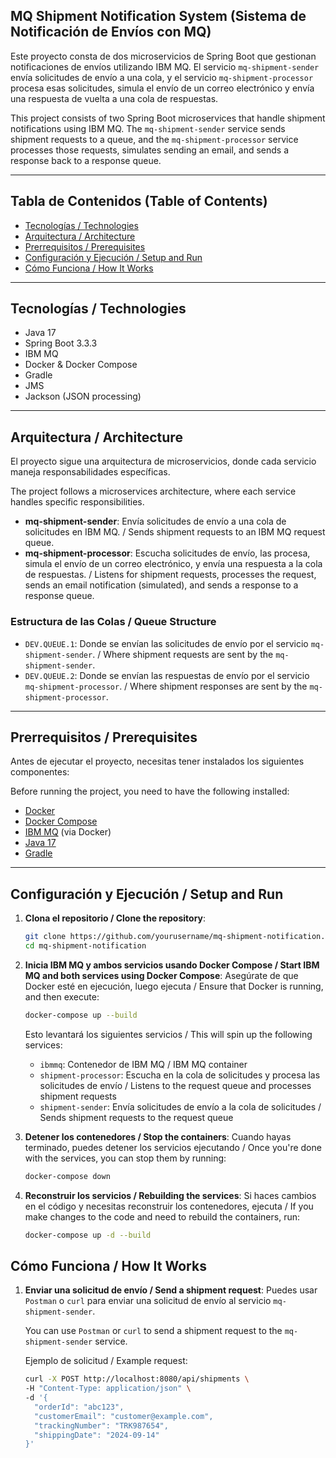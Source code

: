 ## MQ Shipment Notification System (Sistema de Notificación de Envíos con MQ)

Este proyecto consta de dos microservicios de Spring Boot que gestionan notificaciones de envíos utilizando IBM MQ. El servicio `mq-shipment-sender` envía solicitudes de envío a una cola, y el servicio `mq-shipment-processor` procesa esas solicitudes, simula el envío de un correo electrónico y envía una respuesta de vuelta a una cola de respuestas.

This project consists of two Spring Boot microservices that handle shipment notifications using IBM MQ. The `mq-shipment-sender` service sends shipment requests to a queue, and the `mq-shipment-processor` service processes those requests, simulates sending an email, and sends a response back to a response queue.

---

## Tabla de Contenidos (Table of Contents)

- [Tecnologías / Technologies](#tecnologías--technologies)
- [Arquitectura / Architecture](#arquitectura--architecture)
- [Prerrequisitos / Prerequisites](#prerrequisitos--prerequisites)
- [Configuración y Ejecución / Setup and Run](#configuración-y-ejecución--setup-and-run)
- [Cómo Funciona / How It Works](#cómo-funciona--how-it-works)

---

## Tecnologías / Technologies

- Java 17
- Spring Boot 3.3.3
- IBM MQ
- Docker & Docker Compose
- Gradle
- JMS
- Jackson (JSON processing)

---

## Arquitectura / Architecture

El proyecto sigue una arquitectura de microservicios, donde cada servicio maneja responsabilidades específicas.

The project follows a microservices architecture, where each service handles specific responsibilities.

- **mq-shipment-sender**: Envía solicitudes de envío a una cola de solicitudes en IBM MQ. / Sends shipment requests to an IBM MQ request queue.
- **mq-shipment-processor**: Escucha solicitudes de envío, las procesa, simula el envío de un correo electrónico, y envía una respuesta a la cola de respuestas. / Listens for shipment requests, processes the request, sends an email notification (simulated), and sends a response to a response queue.

### Estructura de las Colas / Queue Structure
- `DEV.QUEUE.1`: Donde se envían las solicitudes de envío por el servicio `mq-shipment-sender`. / Where shipment requests are sent by the `mq-shipment-sender`.
- `DEV.QUEUE.2`: Donde se envían las respuestas de envío por el servicio `mq-shipment-processor`. / Where shipment responses are sent by the `mq-shipment-processor`.

---

## Prerrequisitos / Prerequisites

Antes de ejecutar el proyecto, necesitas tener instalados los siguientes componentes:

Before running the project, you need to have the following installed:

- [Docker](https://docs.docker.com/get-docker/)
- [Docker Compose](https://docs.docker.com/compose/install/)
- [IBM MQ](https://developer.ibm.com/tutorials/mq-connect-app-queue-manager-containers/#summary8) (via Docker)
- [Java 17](https://adoptium.net/)
- [Gradle](https://gradle.org/install/)

---

## Configuración y Ejecución / Setup and Run

1. **Clona el repositorio / Clone the repository**:
    ```bash
    git clone https://github.com/yourusername/mq-shipment-notification.git
    cd mq-shipment-notification
    ```

2. **Inicia IBM MQ y ambos servicios usando Docker Compose / Start IBM MQ and both services using Docker Compose**:
   Asegúrate de que Docker esté en ejecución, luego ejecuta / Ensure that Docker is running, and then execute:
    ```bash
    docker-compose up --build
    ```

   Esto levantará los siguientes servicios / This will spin up the following services:
    - `ibmmq`: Contenedor de IBM MQ / IBM MQ container
    - `shipment-processor`: Escucha en la cola de solicitudes y procesa las solicitudes de envío / Listens to the request queue and processes shipment requests
    - `shipment-sender`: Envía solicitudes de envío a la cola de solicitudes / Sends shipment requests to the request queue

3. **Detener los contenedores / Stop the containers**:
   Cuando hayas terminado, puedes detener los servicios ejecutando / Once you're done with the services, you can stop them by running:
    ```bash
    docker-compose down
    ```

4. **Reconstruir los servicios / Rebuilding the services**:
   Si haces cambios en el código y necesitas reconstruir los contenedores, ejecuta / If you make changes to the code and need to rebuild the containers, run:
    ```bash
    docker-compose up -d --build
    ```

## Cómo Funciona / How It Works

1. **Enviar una solicitud de envío / Send a shipment request**:
   Puedes usar `Postman` o `curl` para enviar una solicitud de envío al servicio `mq-shipment-sender`.

   You can use `Postman` or `curl` to send a shipment request to the `mq-shipment-sender` service.

   Ejemplo de solicitud / Example request:
   ```bash
   curl -X POST http://localhost:8080/api/shipments \
   -H "Content-Type: application/json" \
   -d '{
     "orderId": "abc123",
     "customerEmail": "customer@example.com",
     "trackingNumber": "TRK987654",
     "shippingDate": "2024-09-14"
   }'
